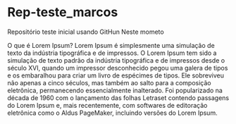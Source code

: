 # Rep-teste_marcos
Repositório teste inicial usando GitHun
Neste mometo

O que é Lorem Ipsum?
Lorem Ipsum é simplesmente uma simulação de texto da indústria tipográfica e de impressos. O Lorem Ipsum tem sido a simulação de texto padrão da indústria tipográfica e de impressos desde o século XVI, quando um impressor desconhecido pegou uma galera de tipos e os embaralhou para criar um livro de espécimes de tipos. Ele sobreviveu não apenas a cinco séculos, mas também ao salto para a composição eletrônica, permanecendo essencialmente inalterado. Foi popularizado na década de 1960 com o lançamento das folhas Letraset contendo passagens do Lorem Ipsum e, mais recentemente, com softwares de editoração eletrônica como o Aldus PageMaker, incluindo versões do Lorem Ipsum.
